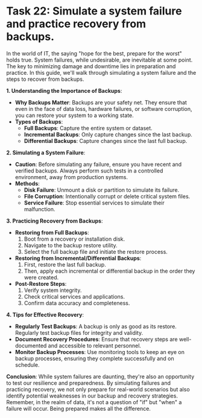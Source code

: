 # Task 22: Simulate a system failure and practice recovery from backups.

In the world of IT, the saying "hope for the best, prepare for the worst" holds true. System failures, while undesirable, are inevitable at some point. The key to minimizing damage and downtime lies in preparation and practice. In this guide, we'll walk through simulating a system failure and the steps to recover from backups.

**1. Understanding the Importance of Backups**:

- **Why Backups Matter**:
Backups are your safety net. They ensure that even in the face of data loss, hardware failures, or software corruption, you can restore your system to a working state.
- **Types of Backups**:
    - **Full Backups**: Capture the entire system or dataset.
    - **Incremental Backups**: Only capture changes since the last backup.
    - **Differential Backups**: Capture changes since the last full backup.

**2. Simulating a System Failure**:

- **Caution**: Before simulating any failure, ensure you have recent and verified backups. Always perform such tests in a controlled environment, away from production systems.
- **Methods**:
    - **Disk Failure**: Unmount a disk or partition to simulate its failure.
    - **File Corruption**: Intentionally corrupt or delete critical system files.
    - **Service Failure**: Stop essential services to simulate their malfunction.

**3. Practicing Recovery from Backups**:

- **Restoring from Full Backups**:
    1. Boot from a recovery or installation disk.
    2. Navigate to the backup restore utility.
    3. Select the full backup file and initiate the restore process.
- **Restoring from Incremental/Differential Backups**:
    1. First, restore the last full backup.
    2. Then, apply each incremental or differential backup in the order they were created.
- **Post-Restore Steps**:
    1. Verify system integrity.
    2. Check critical services and applications.
    3. Confirm data accuracy and completeness.

**4. Tips for Effective Recovery**:

- **Regularly Test Backups**: A backup is only as good as its restore. Regularly test backup files for integrity and validity.
- **Document Recovery Procedures**: Ensure that recovery steps are well-documented and accessible to relevant personnel.
- **Monitor Backup Processes**: Use monitoring tools to keep an eye on backup processes, ensuring they complete successfully and on schedule.

**Conclusion**:
While system failures are daunting, they're also an opportunity to test our resilience and preparedness. By simulating failures and practicing recovery, we not only prepare for real-world scenarios but also identify potential weaknesses in our backup and recovery strategies. Remember, in the realm of data, it's not a question of "if" but "when" a failure will occur. Being prepared makes all the difference.